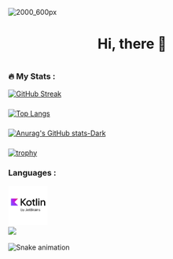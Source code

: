 ![2000_600px](https://user-images.githubusercontent.com/62327688/230877301-70600165-5aba-4091-998b-c76af3cf0b27.gif)


<h1 align=center>Hi, there 👋<h1>

### :fire: My Stats :
[![GitHub Streak](http://github-readme-streak-stats.herokuapp.com?user=arqam365&theme=vision-friendly-dark)](https://git.io/streak-stats)
###
[![Top Langs](https://github-readme-stats.vercel.app/api/top-langs/?username=arqam365&layout=compact&theme=vision-friendly-dark)](https://github.com/anuraghazra/github-readme-stats)
###
[![Anurag's GitHub stats-Dark](https://github-readme-stats.vercel.app/api?username=arqam365&show_icons=true&theme=vision-friendly-dark)](https://github.com/anuraghazra/github-readme-stats#gh-dark-mode-only)
###
[![trophy](https://github-profile-trophy.vercel.app/?username=arqam365&theme=onedark)](https://github.com/ryo-ma/github-profile-trophy)
###
### Languages :
<div>
  <img src="https://raw.githubusercontent.com/devicons/devicon/master/icons/kotlin/kotlin-original-wordmark.svg" title="Kotlin" alt="Kotlin" width="80" height="80"/>&nbsp;
</div>
  
<a href="https://visitcount.itsvg.in">
  <img src="https://visitcount.itsvg.in/api?id=arqam365&label=Profile%20Views&color=8&icon=5&pretty=false" />
</a>

![Snake animation](https://github.com/arqam365/arqam365a/blob/output/github-contribution-grid-snake.svg)
